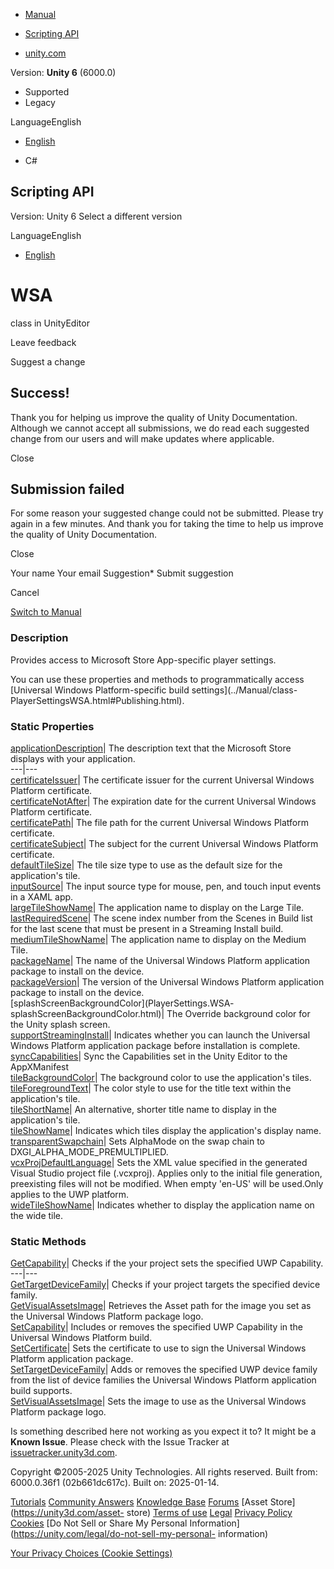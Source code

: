 [ ]()

  * [Manual](../Manual/index.html)
  * [Scripting API](../ScriptReference/index.html)

  * [unity.com](https://unity.com/)

Version: **Unity 6** (6000.0)

  * Supported
  * Legacy

LanguageEnglish

  * [English]()

  * C#

[ ](https://docs.unity3d.com)

## Scripting API

Version: Unity 6 Select a different version

LanguageEnglish

  * [English]()

# WSA

class in UnityEditor

Leave feedback

Suggest a change

## Success!

Thank you for helping us improve the quality of Unity Documentation. Although
we cannot accept all submissions, we do read each suggested change from our
users and will make updates where applicable.

Close

## Submission failed

For some reason your suggested change could not be submitted. Please <a>try
again</a> in a few minutes. And thank you for taking the time to help us
improve the quality of Unity Documentation.

Close

Your name Your email Suggestion* Submit suggestion

Cancel

[Switch to Manual](../Manual/class-PlayerSettings.html "Go to PlayerSettings
Component in the Manual")

### Description

Provides access to Microsoft Store App-specific player settings.

You can use these properties and methods to programmatically access [Universal
Windows Platform-specific build settings](../Manual/class-
PlayerSettingsWSA.html#Publishing.html).

### Static Properties

[applicationDescription](PlayerSettings.WSA-applicationDescription.html)| The
description text that the Microsoft Store displays with your application.  
---|---  
[certificateIssuer](PlayerSettings.WSA-certificateIssuer.html)| The
certificate issuer for the current Universal Windows Platform certificate.  
[certificateNotAfter](PlayerSettings.WSA-certificateNotAfter.html)| The
expiration date for the current Universal Windows Platform certificate.  
[certificatePath](PlayerSettings.WSA-certificatePath.html)| The file path for
the current Universal Windows Platform certificate.  
[certificateSubject](PlayerSettings.WSA-certificateSubject.html)| The subject
for the current Universal Windows Platform certificate.  
[defaultTileSize](PlayerSettings.WSA-defaultTileSize.html)| The tile size type
to use as the default size for the application's tile.  
[inputSource](PlayerSettings.WSA-inputSource.html)| The input source type for
mouse, pen, and touch input events in a XAML app.  
[largeTileShowName](PlayerSettings.WSA-largeTileShowName.html)| The
application name to display on the Large Tile.  
[lastRequiredScene](PlayerSettings.WSA-lastRequiredScene.html)| The scene
index number from the Scenes in Build list for the last scene that must be
present in a Streaming Install build.  
[mediumTileShowName](PlayerSettings.WSA-mediumTileShowName.html)| The
application name to display on the Medium Tile.  
[packageName](PlayerSettings.WSA-packageName.html)| The name of the Universal
Windows Platform application package to install on the device.  
[packageVersion](PlayerSettings.WSA-packageVersion.html)| The version of the
Universal Windows Platform application package to install on the device.  
[splashScreenBackgroundColor](PlayerSettings.WSA-
splashScreenBackgroundColor.html)| The Override background color for the Unity
splash screen.  
[supportStreamingInstall](PlayerSettings.WSA-supportStreamingInstall.html)|
Indicates whether you can launch the Universal Windows Platform application
package before installation is complete.  
[syncCapabilities](PlayerSettings.WSA-syncCapabilities.html)| Sync the
Capabilities set in the Unity Editor to the AppXManifest  
[tileBackgroundColor](PlayerSettings.WSA-tileBackgroundColor.html)| The
background color to use the application's tiles.  
[tileForegroundText](PlayerSettings.WSA-tileForegroundText.html)| The color
style to use for the title text within the application's tile.  
[tileShortName](PlayerSettings.WSA-tileShortName.html)| An alternative,
shorter title name to display in the application's tile.  
[tileShowName](PlayerSettings.WSA-tileShowName.html)| Indicates which tiles
display the application's display name.  
[transparentSwapchain](PlayerSettings.WSA-transparentSwapchain.html)| Sets
AlphaMode on the swap chain to DXGI_ALPHA_MODE_PREMULTIPLIED.  
[vcxProjDefaultLanguage](PlayerSettings.WSA-vcxProjDefaultLanguage.html)| Sets
the XML <defaultLanguage> value specified in the generated Visual Studio
project file (.vcxproj). Applies only to the initial file generation,
preexisting files will not be modified. When empty 'en-US' will be used.Only
applies to the UWP platform.  
[wideTileShowName](PlayerSettings.WSA-wideTileShowName.html)| Indicates
whether to display the application name on the wide tile.  
  
### Static Methods

[GetCapability](PlayerSettings.WSA.GetCapability.html)| Checks if the your
project sets the specified UWP Capability.  
---|---  
[GetTargetDeviceFamily](PlayerSettings.WSA.GetTargetDeviceFamily.html)| Checks
if your project targets the specified device family.  
[GetVisualAssetsImage](PlayerSettings.WSA.GetVisualAssetsImage.html)|
Retrieves the Asset path for the image you set as the Universal Windows
Platform package logo.  
[SetCapability](PlayerSettings.WSA.SetCapability.html)| Includes or removes
the specified UWP Capability in the Universal Windows Platform build.  
[SetCertificate](PlayerSettings.WSA.SetCertificate.html)| Sets the certificate
to use to sign the Universal Windows Platform application package.  
[SetTargetDeviceFamily](PlayerSettings.WSA.SetTargetDeviceFamily.html)| Adds
or removes the specified UWP device family from the list of device families
the Universal Windows Platform application build supports.  
[SetVisualAssetsImage](PlayerSettings.WSA.SetVisualAssetsImage.html)| Sets the
image to use as the Universal Windows Platform package logo.  
  
Is something described here not working as you expect it to? It might be a
**Known Issue**. Please check with the Issue Tracker at
[issuetracker.unity3d.com](https://issuetracker.unity3d.com).

Copyright ©2005-2025 Unity Technologies. All rights reserved. Built from:
6000.0.36f1 (02b661dc617c). Built on: 2025-01-14.

[Tutorials](https://unity3d.com/learn) [Community
Answers](https://answers.unity3d.com) [Knowledge
Base](https://support.unity3d.com/hc/en-us)
[Forums](https://forum.unity3d.com) [Asset Store](https://unity3d.com/asset-
store) [Terms of use](https://docs.unity3d.com/Manual/TermsOfUse.html)
[Legal](https://unity.com/legal) [Privacy
Policy](https://unity.com/legal/privacy-policy)
[Cookies](https://unity.com/legal/cookie-policy) [Do Not Sell or Share My
Personal Information](https://unity.com/legal/do-not-sell-my-personal-
information)

[Your Privacy Choices (Cookie Settings)](javascript:void\(0\);)

